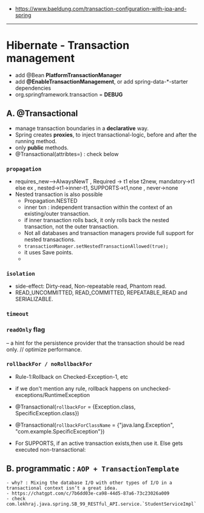 - https://www.baeldung.com/transaction-configuration-with-jpa-and-spring
---
# Hibernate - Transaction management
- add @Bean **PlatformTransactionManager**
- add **@EnableTransactionManagement**, or add spring-data-*-starter dependencies
- org.springframework.transaction = **DEBUG**

## A. @Transactional
- manage transaction boundaries in a **declarative** way.
- Spring creates **proxies**, to inject transactional-logic, before and after the running method.
- only **public** methods.
- @Transactional(attribtes=) : check below

### `propagation` 
- requires_new-->AlwaysNewT , Required -> t1 else t2new, mandatory->t1 else ex , nested->t1->inner-t1, SUPPORTS->t1,none , never->none
- Nested transaction is also possible
  - Propagation.NESTED
  - inner txn :  independent transaction within the context of an existing/outer transaction.
  - if inner transaction rolls back, it only rolls back the nested transaction, not the outer transaction.
  - Not all databases and transaction managers provide full support for nested transactions.
  - `transactionManager.setNestedTransactionAllowed(true);`
  - it uses Save points.
  - 
### `isolation` 
- side-effect: Dirty-read, Non-repeatable read, Phantom read.
- READ_UNCOMMITTED, READ_COMMITTED, REPEATABLE_READ and SERIALIZABLE.

### `timeout`

### `readOnly` flag 
– a hint for the persistence provider that the transaction should be read only. // optimize performance.

### `rollbackFor / noRollbackFor`
- Rule-1:Rollback on Checked-Exception-1, etc
- if we don't mention any rule, rollback happens on unchecked-exceptions/RuntimeException
- @Transactional(`rollbackFor` = {Exception.class, SpecificException.class})
- @Transactional(`rollbackForClassName` = {"java.lang.Exception", "com.example.SpecificException"})

- For SUPPORTS, if an active transaction exists,then use it. Else gets executed non-transactional:

## B. programmatic : `AOP + TransactionTemplate`
    - why? : Mixing the database I/O with other types of I/O in a transactional context isn’t a great idea.
    - https://chatgpt.com/c/7b6dd03e-ca98-44d5-87a6-73c23026a009
    - check com.lekhraj.java.spring.SB_99_RESTful_API.service.`StudentServiceImpl`
